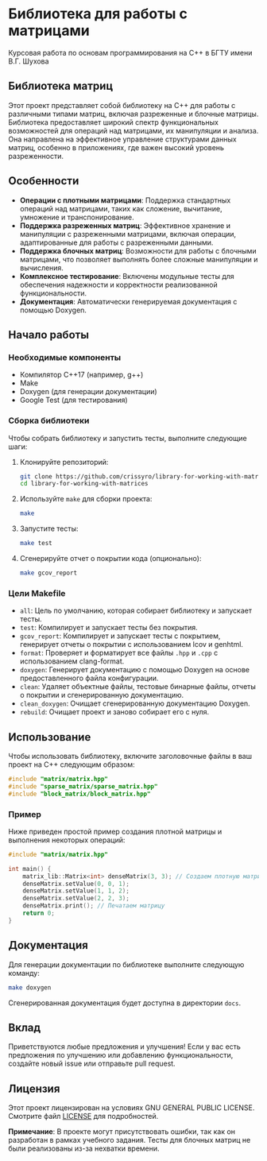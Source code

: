 
# Библиотека для работы с матрицами

Курсовая работа по основам программирования на C++ в БГТУ имени В.Г. Шухова

## Библиотека матриц

Этот проект представляет собой библиотеку на C++ для работы с различными типами матриц, включая разреженные и блочные матрицы. Библиотека предоставляет широкий спектр функциональных возможностей для операций над матрицами, их манипуляции и анализа. Она направлена на эффективное управление структурами данных матриц, особенно в приложениях, где важен высокий уровень разреженности.

## Особенности

- **Операции с плотными матрицами**: Поддержка стандартных операций над матрицами, таких как сложение, вычитание, умножение и транспонирование.
- **Поддержка разреженных матриц**: Эффективное хранение и манипуляции с разреженными матрицами, включая операции, адаптированные для работы с разреженными данными.
- **Поддержка блочных матриц**: Возможности для работы с блочными матрицами, что позволяет выполнять более сложные манипуляции и вычисления.
- **Комплексное тестирование**: Включены модульные тесты для обеспечения надежности и корректности реализованной функциональности.
- **Документация**: Автоматически генерируемая документация с помощью Doxygen.

## Начало работы

### Необходимые компоненты

- Компилятор C++17 (например, g++)
- Make
- Doxygen (для генерации документации)
- Google Test (для тестирования)

### Сборка библиотеки

Чтобы собрать библиотеку и запустить тесты, выполните следующие шаги:

1. Клонируйте репозиторий:
   ```bash
   git clone https://github.com/crissyro/library-for-working-with-matrices.git
   cd library-for-working-with-matrices
   ```

2. Используйте `make` для сборки проекта:
   ```bash
   make
   ```

3. Запустите тесты:
   ```bash
   make test
   ```

4. Сгенерируйте отчет о покрытии кода (опционально):
   ```bash
   make gcov_report
   ```

### Цели Makefile

- `all`: Цель по умолчанию, которая собирает библиотеку и запускает тесты.
- `test`: Компилирует и запускает тесты без покрытия.
- `gcov_report`: Компилирует и запускает тесты с покрытием, генерирует отчеты о покрытии с использованием lcov и genhtml.
- `format`: Проверяет и форматирует все файлы `.hpp` и `.cpp` с использованием clang-format.
- `doxygen`: Генерирует документацию с помощью Doxygen на основе предоставленного файла конфигурации.
- `clean`: Удаляет объектные файлы, тестовые бинарные файлы, отчеты о покрытии и сгенерированную документацию.
- `clean_doxygen`: Очищает сгенерированную документацию Doxygen.
- `rebuild`: Очищает проект и заново собирает его с нуля.

## Использование

Чтобы использовать библиотеку, включите заголовочные файлы в ваш проект на C++ следующим образом:

```cpp
#include "matrix/matrix.hpp"
#include "sparse_matrix/sparse_matrix.hpp"
#include "block_matrix/block_matrix.hpp"
```

### Пример

Ниже приведен простой пример создания плотной матрицы и выполнения некоторых операций:

```cpp
#include "matrix/matrix.hpp"

int main() {
    matrix_lib::Matrix<int> denseMatrix(3, 3); // Создаем плотную матрицу 3x3
    denseMatrix.setValue(0, 0, 1);
    denseMatrix.setValue(1, 1, 2);
    denseMatrix.setValue(2, 2, 3);
    denseMatrix.print(); // Печатаем матрицу
    return 0;
}
```

## Документация

Для генерации документации по библиотеке выполните следующую команду:

```bash
make doxygen
```

Сгенерированная документация будет доступна в директории `docs`.

## Вклад

Приветствуются любые предложения и улучшения! Если у вас есть предложения по улучшению или добавлению функциональности, создайте новый issue или отправьте pull request.

## Лицензия

Этот проект лицензирован на условиях GNU GENERAL PUBLIC LICENSE. Смотрите файл [LICENSE](LICENSE) для подробностей.

**Примечание**: В проекте могут присутствовать ошибки, так как он разработан в рамках учебного задания. Тесты для блочных матриц не были реализованы из-за нехватки времени.